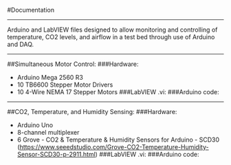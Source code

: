 #Documentation
***
Arduino and LabVIEW files designed to allow monitoring and controlling of temperature, CO2 levels, and airflow in a test bed through use of Arduino and DAQ.
***
##Simultaneous Motor Control:
###Hardware:
- Arduino Mega 2560 R3
- 10 TB6600 Stepper Motor Drivers
- 10 4-Wire NEMA 17 Stepper Motors
###LabVIEW .vi:
###Arduino code:
***

##CO2, Temperature, and Humidity Sensing:
###Hardware:
- Arduino Uno
- 8-channel multiplexer
- 6 Grove - CO2 & Temperature & Humidity Sensors for Arduino - SCD30 (https://www.seeedstudio.com/Grove-CO2-Temperature-Humidity-Sensor-SCD30-p-2911.html)
###LabVIEW .vi:
###Arduino code:
